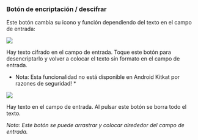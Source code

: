 <a name="button_decrypt"></a>
### Botón de encriptación / descifrar
Este botón cambia su icono y función dependiendo del texto en el campo de entrada:

<div class="buttoncircle"><img src="ic_lock_open_black_24dp.png"></img></div>

Hay texto cifrado en el campo de entrada. Toque este botón para desencriptarlo y volver a colocar el texto sin formato en el campo de entrada.

* Nota: Esta funcionalidad no está disponible en Android Kitkat por razones de seguridad! *


<div class="buttoncircle"><img  src="ic_backspace_black_24dp.png"></img></div>

Hay texto en el campo de entrada. Al pulsar este botón se borra todo el texto.


*Nota: Este botón se puede arrastrar y colocar alrededor del campo de entrada.*

